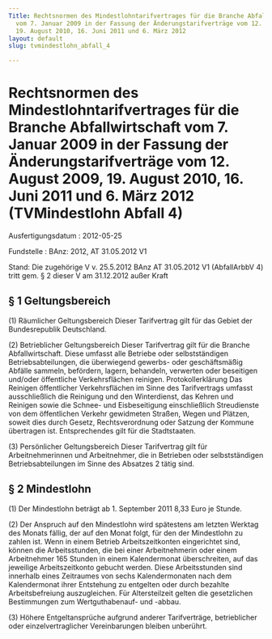 ```yaml
---
Title: Rechtsnormen des Mindestlohntarifvertrages für die Branche Abfallwirtschaft
  vom 7. Januar 2009 in der Fassung der Änderungstarifverträge vom 12. August 2009,
  19. August 2010, 16. Juni 2011 und 6. März 2012
layout: default
slug: tvmindestlohn_abfall_4

---
```


# Rechtsnormen des Mindestlohntarifvertrages für die Branche Abfallwirtschaft vom 7. Januar 2009 in der Fassung der Änderungstarifverträge vom 12. August 2009, 19. August 2010, 16. Juni 2011 und 6. März 2012 (TVMindestlohn Abfall 4)

Ausfertigungsdatum
:   2012-05-25

Fundstelle
:   BAnz: 2012, AT 31.05.2012 V1

Stand: Die zugehörige V v. 25.5.2012 BAnz AT 31.05.2012 V1 (AbfallArbbV 4) tritt gem. § 2 dieser V am 31.12.2012 außer Kraft

## § 1 Geltungsbereich

(1) Räumlicher Geltungsbereich
Dieser Tarifvertrag gilt für das Gebiet der Bundesrepublik
Deutschland.

(2) Betrieblicher Geltungsbereich
Dieser Tarifvertrag gilt für die Branche Abfallwirtschaft. Diese
umfasst alle Betriebe oder selbstständigen Betriebsabteilungen, die
überwiegend gewerbs- oder geschäftsmäßig Abfälle sammeln, befördern,
lagern, behandeln, verwerten oder beseitigen und/oder öffentliche
Verkehrsflächen reinigen.
Protokollerklärung
Das Reinigen öffentlicher Verkehrsflächen im Sinne des Tarifvertrags
umfasst ausschließlich die Reinigung und den Winterdienst, das Kehren
und Reinigen sowie die Schnee- und Eisbeseitigung einschließlich
Streudienste von dem öffentlichen Verkehr gewidmeten Straßen, Wegen
und Plätzen, soweit dies durch Gesetz, Rechtsverordnung oder Satzung
der Kommune übertragen ist. Entsprechendes gilt für die Stadtstaaten.

(3) Persönlicher Geltungsbereich
Dieser Tarifvertrag gilt für Arbeitnehmerinnen und Arbeitnehmer, die
in Betrieben oder selbstständigen Betriebsabteilungen im Sinne des
Absatzes 2 tätig sind.


## § 2 Mindestlohn

(1) Der Mindestlohn beträgt ab 1. September 2011 8,33 Euro je Stunde.

(2) Der Anspruch auf den Mindestlohn wird spätestens am letzten
Werktag des Monats fällig, der auf den Monat folgt, für den der
Mindestlohn zu zahlen ist. Wenn in einem Betrieb Arbeitszeitkonten
eingerichtet sind, können die Arbeitsstunden, die bei einer
Arbeitnehmerin oder einem Arbeitnehmer 165 Stunden in einem
Kalendermonat überschreiten, auf das jeweilige Arbeitszeitkonto
gebucht werden. Diese Arbeitsstunden sind innerhalb eines Zeitraumes
von sechs Kalendermonaten nach dem Kalendermonat ihrer Entstehung zu
entgelten oder durch bezahlte Arbeitsbefreiung auszugleichen. Für
Altersteilzeit gelten die gesetzlichen Bestimmungen zum
Wertguthabenauf- und -abbau.

(3) Höhere Entgeltansprüche aufgrund anderer Tarifverträge,
betrieblicher oder einzelvertraglicher Vereinbarungen bleiben
unberührt.

